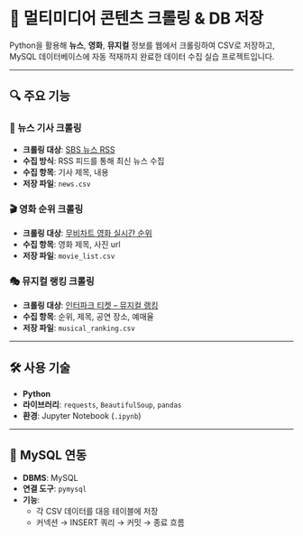 # 🧩 멀티미디어 콘텐츠 크롤링 & DB 저장

Python을 활용해 **뉴스**, **영화**, **뮤지컬** 정보를 웹에서 크롤링하여 CSV로 저장하고,  
MySQL 데이터베이스에 자동 적재까지 완료한 데이터 수집 실습 프로젝트입니다.

---

## 🔍 주요 기능

### 📰 뉴스 기사 크롤링
- **크롤링 대상**: [SBS 뉴스 RSS](https://news.sbs.co.kr/news/rss.do)
- **수집 방식**: RSS 피드를 통해 최신 뉴스 수집
- **수집 항목**: 기사 제목, 내용
- **저장 파일**: `news.csv`

### 🎬 영화 순위 크롤링
- **크롤링 대상**: [무비차트 영화 실시간 순위](https://www.moviechart.co.kr/rank/realtime/index/image)
- **수집 항목**: 영화 제목, 사진 url
- **저장 파일**: `movie_list.csv`

### 🎭 뮤지컬 랭킹 크롤링
- **크롤링 대상**: [인터파크 티켓 – 뮤지컬 랭킹](https://tickets.interpark.com/contents/ranking?genre=MUSICAL)
- **수집 항목**: 순위, 제목, 공연 장소, 예매율
- **저장 파일**: `musical_ranking.csv`

---

## 🛠 사용 기술

- **Python**
- **라이브러리**: `requests`, `BeautifulSoup`, `pandas`
- **환경**: Jupyter Notebook (`.ipynb`)

---

## 💽 MySQL 연동

- **DBMS**: MySQL  
- **연결 도구**: `pymysql`
- **기능**:
  - 각 CSV 데이터를 대응 테이블에 저장
  - 커넥션 → INSERT 쿼리 → 커밋 → 종료 흐름


